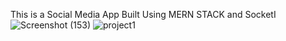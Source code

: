 This is a Social Media App Built Using MERN STACK and SocketI
![Screenshot (153)](https://github.com/Tarun222999/FULLSTACK_SocialMediaApp/assets/111749548/a493208a-7d86-4805-b991-be030ee067d4)
![project1](https://github.com/Tarun222999/FULLSTACK_SocialMediaApp/assets/111749548/14b722b2-6b88-4bc2-b54e-5fc6e1470bce)
